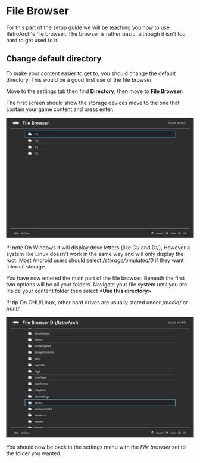 # File Browser

For this part of the setup guide we will be teaching you how to use RetroArch's file browser. The browser is rather basic, although it isn't too hard to get used to it.

## Change default directory

To make your content easier to get to, you should change the default directory. This would be a good first use of the file browser.

Move to the settings tab then find **Directory**, then move to **File Browser**. 

The first screen should show the storage devices move to the one that contain your game content and press enter.

![Storage Devices](../image/retroarch/ozone/ozone_directory1.jpg)

!!! note
    On Windows it will display drive letters (like C:/ and D:/), However a system like Linux doesn't work in the same way and will only display the root. Most Android users should select */storage/emulated/0* if they want internal storage.

You have now entered the main part of the file browser. Beneath the first two options will be all your folders. Navigate your file system until you are inside your content folder then select **&lt;Use this directory>**.

!!! tip
    On GNU/Linux, other hard drives are usually stored under */media/* or */mnt/*.

![File System](../image/retroarch/ozone/ozone_directory2.jpg)

You should now be back in the settings menu with the *File browser* set to the folder you wanted.
